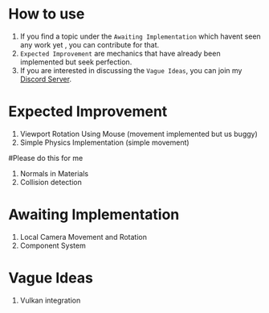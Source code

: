 # How to use
1) If you find a topic under the `Awaiting Implementation` which havent seen any work yet , you can contribute for that.
2) `Expected Improvement` are mechanics that have already been implemented but seek perfection.
3) If you are interested in discussing the `Vague Ideas`, you can join my 
<a href = "https://discord.gg/MN6ccBjJK9"> Discord Server</a>.

# Expected Improvement
1) Viewport Rotation Using Mouse (movement implemented but us buggy)
2) Simple Physics Implementation (simple movement)

#Please do this for me 
1) Normals in Materials
2) Collision detection
 
# Awaiting Implementation
1) Local Camera Movement and Rotation
2) Component System

# Vague Ideas
1) Vulkan integration
